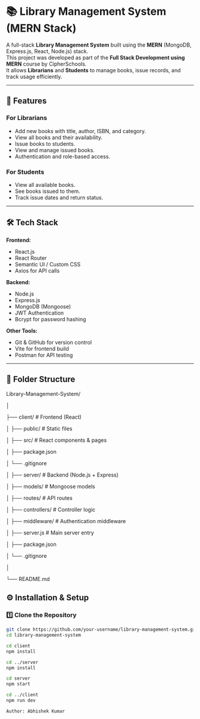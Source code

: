 # 📚 Library Management System (MERN Stack)

A full-stack **Library Management System** built using the **MERN** (MongoDB, Express.js, React, Node.js) stack.  
This project was developed as part of the **Full Stack Development using MERN** course by CipherSchools.  
It allows **Librarians** and **Students** to manage books, issue records, and track usage efficiently.

---

## 🚀 Features

### **For Librarians**
- Add new books with title, author, ISBN, and category.
- View all books and their availability.
- Issue books to students.
- View and manage issued books.
- Authentication and role-based access.

### **For Students**
- View all available books.
- See books issued to them.
- Track issue dates and return status.

---

## 🛠️ Tech Stack

**Frontend:**
- React.js
- React Router
- Semantic UI / Custom CSS
- Axios for API calls

**Backend:**
- Node.js
- Express.js
- MongoDB (Mongoose)
- JWT Authentication
- Bcrypt for password hashing

**Other Tools:**
- Git & GitHub for version control
- Vite for frontend build
- Postman for API testing

---

## 📂 Folder Structure

Library-Management-System/

│

├── client/ # Frontend (React)

│ ├── public/ # Static files

│ ├── src/ # React components & pages

│ ├── package.json

│ └── .gitignore

│
├── server/ # Backend (Node.js + Express)

│ ├── models/ # Mongoose models

│ ├── routes/ # API routes

│ ├── controllers/ # Controller logic

│ ├── middleware/ # Authentication middleware

│ ├── server.js # Main server entry

│ ├── package.json

│ └── .gitignore

│

└── README.md

## ⚙️ Installation & Setup

### 1️⃣ Clone the Repository
```bash
git clone https://github.com/your-username/library-management-system.git
cd library-management-system

cd client
npm install

cd ../server
npm install

cd server
npm start

cd ../client
npm run dev

Author: Abhishek Kumar

